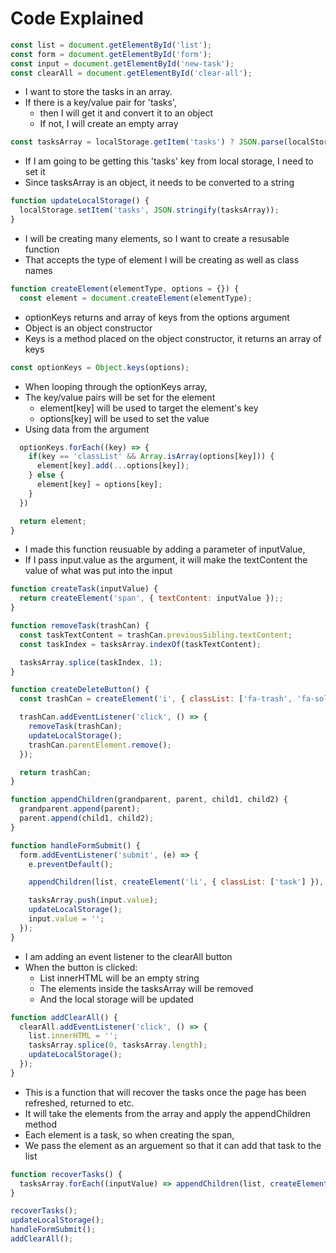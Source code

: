 # Code Explained
```js
const list = document.getElementById('list');
const form = document.getElementById('form');
const input = document.getElementById('new-task');
const clearAll = document.getElementById('clear-all');
```

- I want to store the tasks in an array.
- If there is a key/value pair for 'tasks',
  - then I will get it and convert it to an object
  - If not, I will create an empty array
```js
const tasksArray = localStorage.getItem('tasks') ? JSON.parse(localStorage.getItem('tasks')) : [];
```

- If I am going to be getting this 'tasks' key from local storage, I need to set it
- Since tasksArray is an object, it needs to be converted to a string
```js
function updateLocalStorage() {
  localStorage.setItem('tasks', JSON.stringify(tasksArray));
}
```

- I will be creating many elements, so I want to create a resusable function
- That accepts the type of element I will be creating as well as class names
```js
function createElement(elementType, options = {}) {
  const element = document.createElement(elementType);
```

- optionKeys returns and array of keys from the options argument
- Object is an object constructor
- Keys is a method placed on the object constructor, it returns an array of keys
```js
const optionKeys = Object.keys(options);
```

- When looping through the optionKeys array, 
- The key/value pairs will be set for the element
  - element[key] will be used to target the element's key
  - options[key] will be used to set the value 
- Using data from the argument

```js
  optionKeys.forEach((key) => {
    if(key == 'classList' && Array.isArray(options[key])) {
      element[key].add(...options[key]);
    } else {
      element[key] = options[key];
    }
  })

  return element;
}
```

- I made this function reusuable by adding a parameter of inputValue,
- If I pass input.value as the argument, it will make the textContent the value of what was put into the input

```js
function createTask(inputValue) {
  return createElement('span', { textContent: inputValue });;
}

function removeTask(trashCan) {
  const taskTextContent = trashCan.previousSibling.textContent;
  const taskIndex = tasksArray.indexOf(taskTextContent);

  tasksArray.splice(taskIndex, 1);
}

function createDeleteButton() {
  const trashCan = createElement('i', { classList: ['fa-trash', 'fa-solid'] });

  trashCan.addEventListener('click', () => {
    removeTask(trashCan);
    updateLocalStorage();
    trashCan.parentElement.remove();
  });

  return trashCan;
}

function appendChildren(grandparent, parent, child1, child2) {
  grandparent.append(parent);
  parent.append(child1, child2);
}

function handleFormSubmit() {
  form.addEventListener('submit', (e) => {
    e.preventDefault();

    appendChildren(list, createElement('li', { classList: ['task'] }), createTask(input.value), createDeleteButton());

    tasksArray.push(input.value);
    updateLocalStorage();
    input.value = '';
  });
}
```

- I am adding an event listener to the clearAll button
- When the button is clicked:
  - List innerHTML will be an empty string
  - The elements inside the tasksArray will be removed
  - And the local storage will be updated

```js
function addClearAll() {
  clearAll.addEventListener('click', () => {
    list.innerHTML = '';
    tasksArray.splice(0, tasksArray.length);
    updateLocalStorage();
  });
}
```

- This is a function that will recover the tasks once the page has been refreshed, returned to etc.
- It will take the elements from the array and apply the appendChildren method
- Each element is a task, so when creating the span,
- We pass the element as an arguement so that it can add that task to the list

```js
function recoverTasks() {
  tasksArray.forEach((inputValue) => appendChildren(list, createElement('li', { classList: ['task'] }), createTask(inputValue), createDeleteButton()));
}

recoverTasks();
updateLocalStorage();
handleFormSubmit();
addClearAll();
```